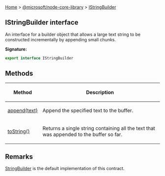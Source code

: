 [Home](./index) &gt; [@microsoft/node-core-library](./node-core-library.md) &gt; [IStringBuilder](./node-core-library.istringbuilder.md)

## IStringBuilder interface

An interface for a builder object that allows a large text string to be constructed incrementally by appending small chunks.

<b>Signature:</b>

```typescript
export interface IStringBuilder 
```

## Methods

|  <p>Method</p> | <p>Description</p> |
|  --- | --- |
|  <p>[append(text)](./node-core-library.istringbuilder.append.md)</p> | <p>Append the specified text to the buffer.</p> |
|  <p>[toString()](./node-core-library.istringbuilder.tostring.md)</p> | <p>Returns a single string containing all the text that was appended to the buffer so far.</p> |

## Remarks

[StringBuilder](./node-core-library.stringbuilder.md) is the default implementation of this contract.

